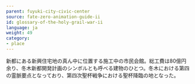 ```yaml
---
parent: fuyuki-city-civic-center
source: fate-zero-animation-guide-ii
id: glossary-of-the-holy-grail-war-ii
language: ja
weight: 49
category:
- place
---
```


新都にある新興住宅地の真ん中に位置する施工中の市民会館。総工費は80億円余り、冬木新都開発計画のシンボルとも呼べる建物のひとつ。冬木における第四の霊脈要点となっており、第四次聖杯戦争における聖杯降臨の地となった。

